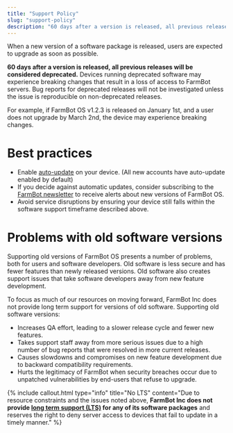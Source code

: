 ```yaml
---
title: "Support Policy"
slug: "support-policy"
description: "60 days after a version is released, all previous releases will be considered deprecated"
---
```


When a new version of a software package is released, users are expected to upgrade as soon as possible.

**60 days after a version is released, all previous releases will be considered deprecated.** Devices running deprecated software may experience breaking changes that result in a loss of access to FarmBot servers. Bug reports for deprecated releases will not be investigated unless the issue is reproducible on non-deprecated releases.

For example, if FarmBot OS v1.2.3 is released on January 1st, and a user does not upgrade by March 2nd, the device may experience breaking changes.

# Best practices

 * Enable [auto-update](../../app/settings/farmbot-settings.md#auto-update) on your device. (All new accounts have auto-update enabled by default)
 * If you decide against automatic updates, consider subscribing to the [FarmBot newsletter](http://newsletter.farm.bot) to receive alerts about new versions of FarmBot OS.
 * Avoid service disruptions by ensuring your device still falls within the software support timeframe described above.

# Problems with old software versions

Supporting old versions of FarmBot OS presents a number of problems, both for users and software developers. Old software is less secure and has fewer features than newly released versions. Old software also creates support issues that take software developers away from new feature development.

To focus as much of our resources on moving forward, FarmBot Inc does not provide long term support for versions of old software. Supporting old software versions:

 * Increases QA effort, leading to a slower release cycle and fewer new features.
 * Takes support staff away from more serious issues due to a high number of bug reports that were resolved in more current releases.
 * Causes slowdowns and compromises on new feature development due to backward compatibility requirements.
 * Hurts the legitimacy of FarmBot when security breaches occur due to unpatched vulnerabilities by end-users that refuse to upgrade.

{%
include callout.html
type="info"
title="No LTS"
content="Due to resource constraints and the issues noted above, **FarmBot Inc does not provide [long term support (LTS)](https://en.wikipedia.org/wiki/Long-term_support) for any of its software packages** and reserves the right to deny server access to devices that fail to update in a timely manner."
%}

